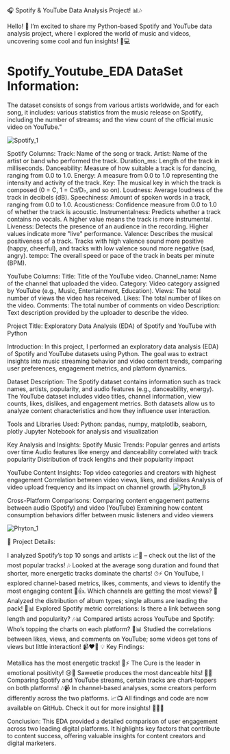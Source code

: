 🎧 Spotify & YouTube Data Analysis Project! 📊🎶

Hello! 🎉 I’m excited to share my Python-based Spotify and YouTube data analysis project, where I explored the world of music and videos, uncovering some cool and fun insights! 🐍💻

# Spotify_Youtube_EDA DataSet Information:
The dataset consists of songs from various artists worldwide, and for each song, it includes: various statistics from the music release on Spotify, 
including the number of streams; and the view count of the official music video on YouTube."

![Spotify_1](https://github.com/user-attachments/assets/5d931578-e434-4350-a0fb-0a60ee7e5ca8)

Spotify Columns:
Track: Name of the song or track.
Artist: Name of the artist or band who performed the track.
Duration_ms: Length of the track in milliseconds.
Danceability: Measure of how suitable a track is for dancing, ranging from 0.0 to 1.0.
Energy: A measure from 0.0 to 1.0 representing the intensity and activity of the track.
Key: The musical key in which the track is composed (0 = C, 1 = C♯/D♭, and so on).
Loudness: Average loudness of the track in decibels (dB).
Speechiness: Amount of spoken words in a track, ranging from 0.0 to 1.0.
Acousticness: Confidence measure from 0.0 to 1.0 of whether the track is acoustic.
Instrumentalness: Predicts whether a track contains no vocals. A higher value means the track is more instrumental.
Liveness: Detects the presence of an audience in the recording. Higher values indicate more "live" performance.
Valence: Describes the musical positiveness of a track. Tracks with high valence sound more positive (happy, cheerful), and tracks with low valence sound more negative (sad, angry).
tempo: The overall speed or pace of the track in beats per minute (BPM).

YouTube Columns:
Title: Title of the YouTube video.
Channel_name: Name of the channel that uploaded the video.
Category: Video category assigned by YouTube (e.g., Music, Entertainment, Education).
Views: The total number of views the video has received.
Likes: The total number of likes on the video.
Comments: The total number of comments on video
Description: Text description provided by the uploader to describe the video.


Project Title:
Exploratory Data Analysis (EDA) of Spotify and YouTube with Python

Introduction:
In this project, I performed an exploratory data analysis (EDA) of Spotify and YouTube datasets using Python. The goal was to extract insights into music streaming behavior and video content trends, comparing user preferences, engagement metrics, and platform dynamics.

Dataset Description:
The Spotify dataset contains information such as track names, artists, popularity, and audio features (e.g., danceability, energy). The YouTube dataset includes video titles, channel information, view counts, likes, dislikes, and engagement metrics. Both datasets allow us to analyze content characteristics and how they influence user interaction.

Tools and Libraries Used:
Python: pandas, numpy, matplotlib, seaborn, plotly
Jupyter Notebook for analysis and visualization

Key Analysis and Insights:
Spotify Music Trends:
Popular genres and artists over time
Audio features like energy and danceability correlated with track popularity
Distribution of track lengths and their popularity impact

YouTube Content Insights:
Top video categories and creators with highest engagement
Correlation between video views, likes, and dislikes
Analysis of video upload frequency and its impact on channel growth.
![Phyton_8](https://github.com/user-attachments/assets/00364314-c664-4f63-ad35-73cc21bd7755)

Cross-Platform Comparisons:
Comparing content engagement patterns between audio (Spotify) and video (YouTube)
Examining how content consumption behaviors differ between music listeners and video viewers

![Phyton_1](https://github.com/user-attachments/assets/b5067f93-7e45-4bec-95bc-b25f2ad24d61)

📌 Project Details:

I analyzed Spotify’s top 10 songs and artists 📈🎤 – check out the list of the most popular tracks! 🎶
Looked at the average song duration and found that shorter, more energetic tracks dominate the charts! ⏱⚡
On YouTube, I explored channel-based metrics, likes, comments, and views to identify the most engaging content 🎥👍. Which channels are getting the most views? 👀
Analyzed the distribution of album types; single albums are leading the pack! 📀📊
Explored Spotify metric correlations: Is there a link between song length and popularity? 🎶📊
Compared artists across YouTube and Spotify: Who’s topping the charts on each platform? 🤔📊
Studied the correlations between likes, views, and comments on YouTube; some videos get tons of views but little interaction! 📹❤️💬
💡 Key Findings:

Metallica has the most energetic tracks! 🎸⚡
The Cure is the leader in emotional positivity! 😢🌈
Saweetie produces the most danceable hits! 💃🎶
Comparing Spotify and YouTube streams, certain tracks are chart-toppers on both platforms! 🎶📹
In channel-based analyses, some creators perform differently across the two platforms. 📈📺
All findings and code are now available on GitHub. Check it out for more insights! 🚀👩‍💻

Conclusion:
This EDA provided a detailed comparison of user engagement across two leading digital platforms. 
It highlights key factors that contribute to content success, offering valuable insights for content creators and digital marketers.
